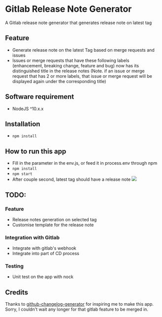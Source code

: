 # Gitlab Release Note Generator
A Gitlab release note generator that generates release note on latest tag

## Feature
-  Generate release note on the latest Tag based on merge requests and issues
-  Issues or merge requests that have these following labels (enhancement, breaking change, feature and bug) now has its distinguished title in the release notes (Note. if an issue or merge request that has 2 or more labels, that issue or merge request will be displayed again under the corresponding title) 

## Software requirement
- NodeJS ^10.x.x

## Installation
- `npm install`

## How to run this app
- Fill in the parameter in the env.js, or feed it in process.env through npm
- `npm install`
- `npm start`
- After couple second, latest tag should have a release note
![](https://dl3.pushbulletusercontent.com/HIav5xaHjcerMtkHT3myQLnl5C9g1UP3/Screen%20Shot%202019-06-01%20at%204.27.18%20pm.png)

## TODO:
### Feature
- Release notes generation on selected tag
- Customise template for the release note
### Integration with Gitlab
- Integrate with gitlab's webhook
- Integrate into part of CD process
### Testing
- Unit test on the app with nock

## Credits
Thanks to [github-changelog-generator](https://github.com/github-changelog-generator/github-changelog-generator) for inspiring me to make this app. Sorry, I couldn't wait any longer for that gitlab feature to be merged in.
